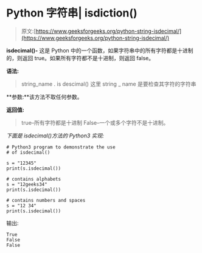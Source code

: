 # Python 字符串| isdiction()

> 原文:[https://www.geeksforgeeks.org/python-string-isdecimal/](https://www.geeksforgeeks.org/python-string-isdecimal/)

**isdecimal()-** 这是 Python 中的一个函数，如果字符串中的所有字符都是十进制的，则返回 true。如果所有字符都不是十进制，则返回 false。

**语法:**

> string_name . is descimal()
> 这里 string _ name 是要检查其字符的字符串

**参数:**该方法不取任何参数。

**返回值:**

> true–所有字符都是十进制
> False–一个或多个字符不是十进制。

*下面是 isdecimal()方法的 Python3 实现:*

```
# Python3 program to demonstrate the use
# of isdecimal() 

s = "12345"
print(s.isdecimal())

# contains alphabets
s = "12geeks34"
print(s.isdecimal())

# contains numbers and spaces
s = "12 34"
print(s.isdecimal())
```

输出:

```
True
False
False

```